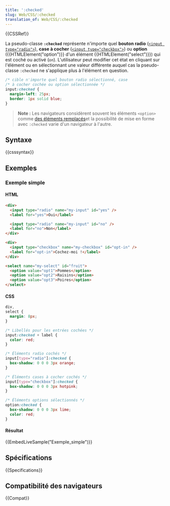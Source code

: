 ```yaml
---
title: ':checked'
slug: Web/CSS/:checked
translation_of: Web/CSS/:checked
---
```


{{CSSRef}}

La pseudo-classe **`:checked`** représente n'importe quel **bouton radio** ([`<input type="radio">`](/fr/docs/Web/HTML/Element/Input/radio)), **case à cocher** ([`<input type="checkbox">`](/fr/docs/Web/HTML/Element/Input/checkbox)) ou **option** ({{HTMLElement("option")}} d'un élément {{HTMLElement("select")}}) qui est coché ou activé (`on`). L'utilisateur peut modifier cet état en cliquant sur l'élément ou en sélectionnant une valeur différente auquel cas la pseudo-classe `:checked` ne s'applique plus à l'élément en question.

```css
/* cible n'importe quel bouton radio sélectionné, case
/* à cocher cochée ou option sélectionnée */
input:checked {
  margin-left: 25px;
  border: 1px solid blue;
}
```

> **Note :** Les navigateurs considèrent souvent les éléments `<option>` comme [des éléments remplacés](/fr/docs/Web/CSS/Élément_remplacé)et la possibilité de mise en forme avec `:checked` varie d'un navigateur à l'autre.

## Syntaxe

{{csssyntax}}

## Exemples

### Exemple simple

#### HTML

```html
<div>
  <input type="radio" name="my-input" id="yes" />
  <label for="yes">Oui</label>

  <input type="radio" name="my-input" id="no" />
  <label for="no">Non</label>
</div>

<div>
  <input type="checkbox" name="my-checkbox" id="opt-in" />
  <label for="opt-in">Cochez-moi !</label>
</div>

<select name="my-select" id="fruit">
  <option value="opt1">Pommes</option>
  <option value="opt2">Raisins</option>
  <option value="opt3">Poires</option>
</select>
```

#### CSS

```css
div,
select {
  margin: 8px;
}

/* Libellés pour les entrées cochées */
input:checked + label {
  color: red;
}

/* Éléments radio cochés */
input[type="radio"]:checked {
  box-shadow: 0 0 0 3px orange;
}

/* Éléments cases à cocher cochés */
input[type="checkbox"]:checked {
  box-shadow: 0 0 0 3px hotpink;
}

/* Éléments options sélectionnés */
option:checked {
  box-shadow: 0 0 0 3px lime;
  color: red;
}
```

#### Résultat

{{EmbedLiveSample("Exemple_simple")}}

## Spécifications

{{Specifications}}

## Compatibilité des navigateurs

{{Compat}}
